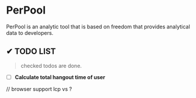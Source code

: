 # PerPool

PerPool is an analytic tool that is based on freedom that provides analytical data to developers.

## ✔ TODO LIST

> checked todos are done.

- [ ] **Calculate total hangout time of user**

// browser support lcp vs ?
